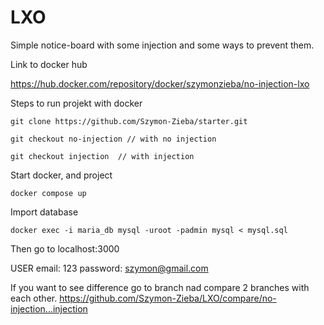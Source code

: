 # LXO

Simple notice-board with some injection and some ways to prevent them.

Link to docker hub

https://hub.docker.com/repository/docker/szymonzieba/no-injection-lxo

Steps to run projekt with docker

    git clone https://github.com/Szymon-Zieba/starter.git	
  
    git checkout no-injection // with no injection
    
    git checkout injection  // with injection
    
  Start docker, and project
  
    docker compose up
    
  Import database
  
    docker exec -i maria_db mysql -uroot -padmin mysql < mysql.sql
    
  Then go to localhost:3000
  
  USER
    email: 123
    password: szymon@gmail.com

If you want to see difference go to branch nad compare 2 branches with each other.
https://github.com/Szymon-Zieba/LXO/compare/no-injection...injection

